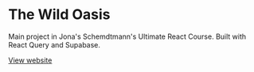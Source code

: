 # The Wild Oasis

Main project in Jona's Schemdtmann's Ultimate React Course. Built with React Query and Supabase.

[View website](https://the-wild-oasis-lemon-gamma.vercel.app/)
